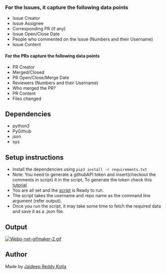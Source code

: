 ### For the Issues, it capture the following data points

- Issue Creator
- Issue Assignee
- Corresponding PR (if any)
- Issue Open/Close Date
- People who commented on the Issue (Numbers and their Username)
- Issue Content

#### For the PRs capture the following data points

- PR Creator
- Merged/Closed
- PR Open/Close/Merge Date
- Reviewers (Numbers and their Username)
- Who merged the PR?
- PR Content
- Files changed

## Dependencies

 - python3
 - PyGithub
 - json
 - sys

## Setup instructions

- Install the dependencies using ```pip3 install -r requirements.txt```
- Note: You need to generate a githubAPI token and insert(checkout the comments in script) it in the script, To generate the token check this [tutorial](https://docs.github.com/en/github/authenticating-to-github/creating-a-personal-access-token)
- You are all set and the [script](master_fetch_script.py) is Ready to run.
- The script takes the username and repo name as the command line argument (refer output).
- Once you run the script, it may take some time to fetch the required data and save it as a .json file.

## Output

[![Webp-net-gifmaker-2.gif](https://i.postimg.cc/SN92d9cf/Webp-net-gifmaker-2.gif)](https://postimg.cc/qzkvMzbN)

## Author

Made by [Jaideep Reddy Kotla](https://www.linkedin.com/in/jaideep0707/)

